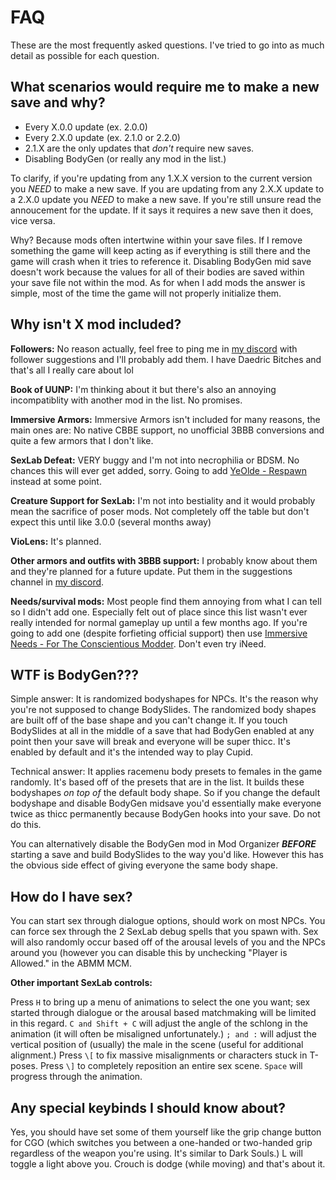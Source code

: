 # FAQ

These are the most frequently asked questions. I've tried to go into as much detail as possible for each question.

## What scenarios would require me to make a new save and why?

- Every X.0.0 update (ex. 2.0.0)
- Every 2.X.0 update (ex. 2.1.0 or 2.2.0)
- 2.1.X are the only updates that *don't* require new saves.
- Disabling BodyGen (or really any mod in the list.)

To clarify, if you're updating from any 1.X.X version to the current version you *NEED* to make a new save.
If you are updating from any 2.X.X update to a 2.X.0 update you *NEED* to make a new save.
If you're still unsure read the annoucement for the update. If it says it requires a new save then it does, vice versa.

Why? Because mods often intertwine within your save files. If I remove something the game will keep acting as if everything is still there and the game will crash when it tries to reference it. Disabling BodyGen mid save doesn't work because the values for all of their bodies are saved within your save file not within the mod. As for when I add mods the answer is simple, most of the time the game will not properly initialize them.

## Why isn't X mod included?

**Followers:** No reason actually, feel free to ping me in [my discord](https://discord.com/invite/XTfvnAh) with follower suggestions and I'll probably add them. I have Daedric Bitches and that's all I really care about lol

**Book of UUNP:** I'm thinking about it but there's also an annoying incompatiblity with another mod in the list. No promises.

**Immersive Armors:** Immersive Armors isn't included for many reasons, the main ones are: No native CBBE support, no unofficial 3BBB conversions and quite a few armors that I don't like.

**SexLab Defeat:** VERY buggy and I'm not into necrophilia or BDSM. No chances this will ever get added, sorry. Going to add [YeOlde - Respawn](https://www.nexusmods.com/skyrimspecialedition/mods/26691) instead at some point.

**Creature Support for SexLab:** I'm not into bestiality and it would probably mean the sacrifice of poser mods. Not completely off the table but don't expect this until like 3.0.0 (several months away)

**VioLens:** It's planned.

**Other armors and outfits with 3BBB support:** I probably know about them and they're planned for a future update. Put them in the suggestions channel in [my discord](https://discord.com/invite/XTfvnAh).

**Needs/survival mods:** Most people find them annoying from what I can tell so I didn't add one. Especially felt out of place since this list wasn't ever really intended for normal gameplay up until a few months ago. If you're going to add one (despite forfieting official support) then use [Immersive Needs - For The Conscientious Modder](https://www.nexusmods.com/skyrimspecialedition/mods/29317). Don't even try iNeed.

## WTF is BodyGen???

Simple answer: It is randomized bodyshapes for NPCs. It's the reason why you're not supposed to change BodySlides. The randomized body shapes are built off of the base shape and you can't change it. If you touch BodySlides at all in the middle of a save that had BodyGen enabled at any point then your save will break and everyone will be super thicc. It's enabled by default and it's the intended way to play Cupid.

Technical answer: It applies racemenu body presets to females in the game randomly. It's based off of the presets that are in the list. It builds these bodyshapes *on top of* the default body shape. So if you change the default bodyshape and disable BodyGen midsave you'd essentially make everyone twice as thicc permanently because BodyGen hooks into your save. Do not do this.

You can alternatively disable the BodyGen mod in Mod Organizer ***BEFORE*** starting a save and build BodySlides to the way you'd like. However this has the obvious side effect of giving everyone the same body shape.

## How do I have sex? 

You can start sex through dialogue options, should work on most NPCs. You can force sex through the 2 SexLab debug spells that you spawn with. Sex will also randomly occur based off of the arousal levels of you and the NPCs around you (however you can disable this by unchecking "Player is Allowed." in the ABMM MCM.

**Other important SexLab controls:**

Press `H` to bring up a menu of animations to select the one you want; sex started through dialogue or the arousal based matchmaking will be limited in this regard. `C and Shift + C` will adjust the angle of the schlong in the animation (it will often be misaligned unfortunately.) `; and :` will adjust the vertical position of (usually) the male in the scene (useful for additional alignment.) Press `\[` to fix massive misalignments or characters stuck in T-poses. Press `\]` to completely reposition an entire sex scene. `Space` will progress through the animation.

## Any special keybinds I should know about?

Yes, you should have set some of them yourself like the grip change button for CGO (which switches you between a one-handed or two-handed grip regardless of the weapon you're using. It's similar to Dark Souls.) L will toggle a light above you. Crouch is dodge (while moving) and that's about it.
